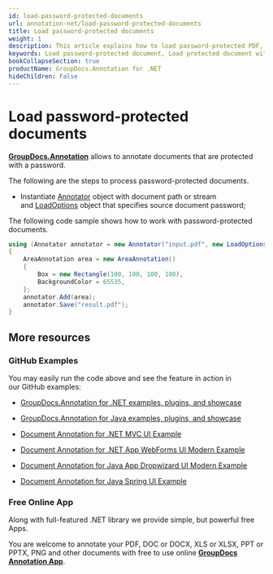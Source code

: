```yaml
---
id: load-password-protected-documents
url: annotation-net/load-password-protected-documents
title: Load password-protected documents
weight: 1
description: This article explains how to load password-protected PDF, Word, Excel, PowerPoint documents when using GroupDocs.Annotation for .NET.
keywords: Load password-protected document, Load protected document with GroupDocs.Annotation
bookCollapseSection: true
productName: GroupDocs.Annotation for .NET
hideChildren: False
---
```


# Load password-protected documents

[**GroupDocs.Annotation**](https://products.groupdocs.com/annotation/net) allows to annotate documents that are protected with a password.

The following are the steps to process password-protected documents.

*   Instantiate [Annotator](https://apireference.groupdocs.com/net/annotation/groupdocs.annotation/annotator) object with document path or stream and [LoadOptions](https://apireference.groupdocs.com/net/annotation/groupdocs.annotation.options/loadoptions) object that specifies source document password;

The following code sample shows how to work with password-protected documents.

```csharp
using (Annotator annotator = new Annotator("input.pdf", new LoadOptions() { Password = "1234" }))
{
 	AreaAnnotation area = new AreaAnnotation()
    {
       	Box = new Rectangle(100, 100, 100, 100),
       	BackgroundColor = 65535,
    };
    annotator.Add(area);
    annotator.Save("result.pdf");
}
```

## More resources

### GitHub Examples

You may easily run the code above and see the feature in action in our GitHub examples:

*   [GroupDocs.Annotation for .NET examples, plugins, and showcase](https://github.com/groupdocs-annotation/GroupDocs.Annotation-for-.NET)
    
*   [GroupDocs.Annotation for Java examples, plugins, and showcase](https://github.com/groupdocs-annotation/GroupDocs.Annotation-for-Java)
    
*   [Document Annotation for .NET MVC UI Example](https://github.com/groupdocs-annotation/GroupDocs.Annotation-for-.NET-MVC) 
    
*   [Document Annotation for .NET App WebForms UI Modern Example](https://github.com/groupdocs-annotation/GroupDocs.Annotation-for-.NET-WebForms)
    
*   [Document Annotation for Java App Dropwizard UI Modern Example](https://github.com/groupdocs-annotation/GroupDocs.Annotation-for-Java-Dropwizard)
    
*   [Document Annotation for Java Spring UI Example](https://github.com/groupdocs-annotation/GroupDocs.Annotation-for-Java-Spring)
    

### Free Online App

Along with full-featured .NET library we provide simple, but powerful free Apps.

You are welcome to annotate your PDF, DOC or DOCX, XLS or XLSX, PPT or PPTX, PNG and other documents with free to use online **[GroupDocs Annotation App](https://products.groupdocs.app/annotation)**.
